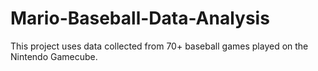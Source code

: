 # Mario-Baseball-Data-Analysis

This project uses data collected from 70+ baseball games played on the Nintendo Gamecube. 

